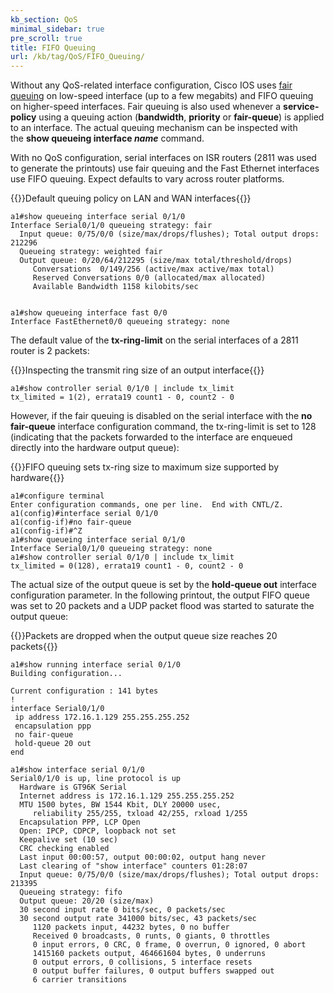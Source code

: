 ```yaml
---
kb_section: QoS
minimal_sidebar: true
pre_scroll: true
title: FIFO Queuing
url: /kb/tag/QoS/FIFO_Queuing/
---
```

Without any QoS-related interface configuration, Cisco IOS uses [fair queuing](Fair_Queuing.html) on low-speed interface (up to a few megabits) and FIFO queuing on higher-speed interfaces. Fair queuing is also used whenever a **service-policy** using a queuing action (**bandwidth**, **priority** or **fair-queue**) is applied to an interface. The actual queuing mechanism can be inspected with the **show queueing interface *name*** command.

With no QoS configuration, serial interfaces on ISR routers (2811 was used to generate the printouts) use fair queuing and the Fast Ethernet interfaces use FIFO queuing. Expect defaults to vary across router platforms.

{{<cc>}}Default queuing policy on LAN and WAN interfaces{{</cc>}}
```
a1#show queueing interface serial 0/1/0
Interface Serial0/1/0 queueing strategy: fair
  Input queue: 0/75/0/0 (size/max/drops/flushes); Total output drops: 212296
  Queueing strategy: weighted fair
  Output queue: 0/20/64/212295 (size/max total/threshold/drops)
     Conversations  0/149/256 (active/max active/max total)
     Reserved Conversations 0/0 (allocated/max allocated)
     Available Bandwidth 1158 kilobits/sec


a1#show queueing interface fast 0/0
Interface FastEthernet0/0 queueing strategy: none
```

The default value of the **tx-ring-limit** on the serial interfaces of a 2811 router is 2 packets:

{{<cc>}}Inspecting the transmit ring size of an output interface{{</cc>}}
```
a1#show controller serial 0/1/0 | include tx_limit
tx_limited = 1(2), errata19 count1 - 0, count2 - 0
```

However, if the fair queuing is disabled on the serial interface with the **no fair-queue** interface configuration command, the tx-ring-limit is set to 128 (indicating that the packets forwarded to the interface are enqueued directly into the hardware output queue):

{{<cc>}}FIFO queuing sets tx-ring size to maximum size supported by hardware{{</cc>}}
```
a1#configure terminal
Enter configuration commands, one per line.  End with CNTL/Z.
a1(config)#interface serial 0/1/0
a1(config-if)#no fair-queue
a1(config-if)#^Z
a1#show queueing interface serial 0/1/0
Interface Serial0/1/0 queueing strategy: none
a1#show controller serial 0/1/0 | include tx_limit
tx_limited = 0(128), errata19 count1 - 0, count2 - 0
```

The actual size of the output queue is set by the **hold-queue out** interface configuration parameter. In the following printout, the output FIFO queue was set to 20 packets and a UDP packet flood was started to saturate the output queue:

{{<cc>}}Packets are dropped when the output queue size reaches 20 packets{{</cc>}}
```
a1#show running interface serial 0/1/0
Building configuration...

Current configuration : 141 bytes
!
interface Serial0/1/0
 ip address 172.16.1.129 255.255.255.252
 encapsulation ppp
 no fair-queue
 hold-queue 20 out
end

a1#show interface serial 0/1/0
Serial0/1/0 is up, line protocol is up
  Hardware is GT96K Serial
  Internet address is 172.16.1.129 255.255.255.252
  MTU 1500 bytes, BW 1544 Kbit, DLY 20000 usec,
     reliability 255/255, txload 42/255, rxload 1/255
  Encapsulation PPP, LCP Open
  Open: IPCP, CDPCP, loopback not set
  Keepalive set (10 sec)
  CRC checking enabled
  Last input 00:00:57, output 00:00:02, output hang never
  Last clearing of "show interface" counters 01:28:07
  Input queue: 0/75/0/0 (size/max/drops/flushes); Total output drops: 213395
  Queueing strategy: fifo
  Output queue: 20/20 (size/max)
  30 second input rate 0 bits/sec, 0 packets/sec
  30 second output rate 341000 bits/sec, 43 packets/sec
     1120 packets input, 44232 bytes, 0 no buffer
     Received 0 broadcasts, 0 runts, 0 giants, 0 throttles
     0 input errors, 0 CRC, 0 frame, 0 overrun, 0 ignored, 0 abort
     1415160 packets output, 464661604 bytes, 0 underruns
     0 output errors, 0 collisions, 5 interface resets
     0 output buffer failures, 0 output buffers swapped out
     6 carrier transitions
```

<!-- no diagrams -->
